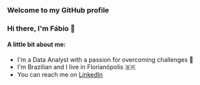 ### Welcome to my GitHub profile 

### Hi there, I'm Fábio 👋

#### A little bit about me:
- I'm a Data Analyst with a passion for overcoming challenges 🚀
- I'm Brazilian and I live in Florianópolis 🇧🇷
- You can reach me on [LinkedIn](https://www.linkedin.com/in/fabiohtuda/) 

<!--
**fabiohtuda/fabiohtuda** is a ✨ _special_ ✨ repository because its `README.md` (this file) appears on your GitHub profile.

Here are some ideas to get you started:

- 🔭 I’m currently working on ...
- 🌱 I’m currently learning ...
- 👯 I’m looking to collaborate on ...
- 🤔 I’m looking for help with ...
- 💬 Ask me about ...
- 📫 How to reach me: ...
- 😄 Pronouns: ...
- ⚡ Fun fact: ...
-->
